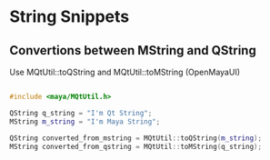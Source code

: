 # String Snippets

## Convertions between MString and QString

Use MQtUtil::toQString and MQtUtil::toMString (OpenMayaUI)

```cpp

#include <maya/MQtUtil.h>

QString q_string = "I'm Qt String";
MString m_string = "I'm Maya String";

QString converted_from_mstring = MQtUtil::toQString(m_string);
MString converted_from_qstring = MQtUtil::toMString(q_string);

```